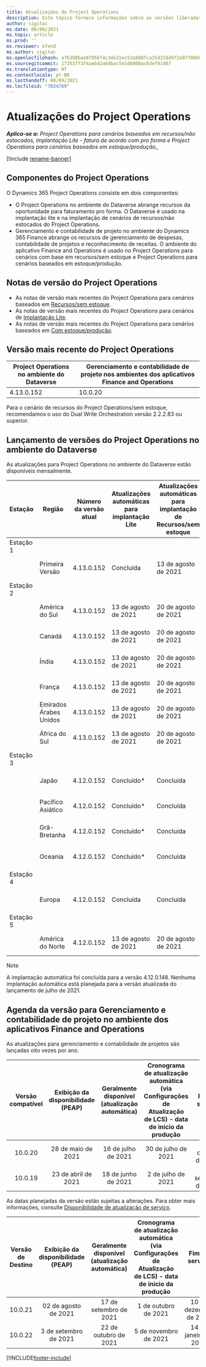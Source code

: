 ```yaml
---
title: Atualizações do Project Operations
description: Este tópico fornece informações sobre as versões liberadas do Dynamics 365 Project Operations.
author: sigitac
ms.date: 08/09/2021
ms.topic: article
ms.prod: ''
ms.reviewer: kfend
ms.author: sigitac
ms.openlocfilehash: a7b398bae07956f4c3de15ec53a860fca15422dd9f2a977086669ebf2fcdb240
ms.sourcegitcommit: 17353ff3f4aeb42a64bac5e1db000ac6def91d07
ms.translationtype: HT
ms.contentlocale: pt-BR
ms.lasthandoff: 08/09/2021
ms.locfileid: "7024769"
---
```

# <a name="project-operations-updates"></a>Atualizações do Project Operations

_**Aplica-se a:** Project Operations para cenários baseados em recursos/não estocados, implantação Lite - fatura de acordo com pro forma e Project Operations para cenários baseados em estoque/produção__

[!include [rename-banner](~/includes/cc-data-platform-banner.md)]

## <a name="project-operations-components"></a>Componentes do Project Operations

O Dynamics 365 Project Operations consiste em dois componentes:

- O Project Operations no ambiente do Dataverse abrange recursos da oportunidade para faturamento pro forma. O Dataverse é usado na implantação lite e na implantação de cenários de recursos/não estocados do Project Operations.
- Gerenciamento e contabilidade de projeto no ambiente do Dynamics 365 Finance abrange os recursos de gerenciamento de despesas, contabilidade de projetos e reconhecimento de receitas. O ambiente do aplicativo Finance and Operations é usado no Project Operations para cenários com base em recursos/sem estoque e Project Operations para cenários baseados em estoque/produção.

## <a name="project-operations-release-notes"></a>Notas de versão do Project Operations
- As notas de versão mais recentes do Project Operations para cenários baseados em [Recursos/sem estoque](whats-new-july-2021-resource-based.md).
- As notas de versão mais recentes do Project Operations para cenários de [Implantação Lite](../pro/whats-new/whats-new-july-2021-lite.md).
- As notas de versão mais recentes do Project Operations para cenários baseados em [Com estoque/produção](../prod-pma/whats-new/whats-new-jul-2021-stocked.md).

## <a name="project-operations-latest-version"></a>Versão mais recente do Project Operations

| Project Operations no ambiente do Dataverse | Gerenciamento e contabilidade de projeto nos ambientes dos aplicativos Finance and Operations | 
| --- | --- |
| 4.13.0.152 | 10.0.20 |

Para o cenário de recursos do Project Operations/sem estoque, recomendamos o uso do Dual Write Orchestration versão 2.2.2.83 ou superior.

## <a name="release-schedule-for-project-operations-on-dataverse-environment"></a>Lançamento de versões do Project Operations no ambiente do Dataverse

As atualizações para Project Operations no ambiente do Dataverse estão disponíveis mensalmente. 

| Estação | Região | Número da versão atual | Atualizações automáticas para implantação Lite | Atualizações automáticas para implantação de Recursos/sem estoque | Número da próxima versão | Próxima versão disponível ao público |
|-----------|-----------------------|-----------------|--------------------|---------------------|---------------------|---------------------|
| Estação 1 |   &nbsp;              |    &nbsp;       | &nbsp;             |      &nbsp;         |      &nbsp;         |      &nbsp;         |
|   &nbsp;  | Primeira Versão         |  4.13.0.152     | Concluída           | 13 de agosto de 2021     | TBD                 | 27 de agosto de 2021     |
| Estação 2 |   &nbsp;              |    &nbsp;       | &nbsp;             |      &nbsp;         |      &nbsp;         |      &nbsp;         |
|   &nbsp;  | América do Sul         |  4.13.0.152     | 13 de agosto de 2021    | 20 de agosto de 2021     | TBD                 | 27 de agosto de 2021     |
|    &nbsp; | Canadá                |  4.13.0.152     | 13 de agosto de 2021    | 20 de agosto de 2021     | TBD                 | 27 de agosto de 2021     |
|   &nbsp;  | Índia                 |  4.13.0.152     | 13 de agosto de 2021    | 20 de agosto de 2021     | TBD                 | 27 de agosto de 2021     |
|   &nbsp;  | França                |  4.13.0.152     | 13 de agosto de 2021    | 20 de agosto de 2021     | TBD                 | 27 de agosto de 2021     |
|   &nbsp;  | Emirados Árabes Unidos  |  4.13.0.152     | 13 de agosto de 2021    | 20 de agosto de 2021     | TBD                 | 27 de agosto de 2021     |
|   &nbsp;  | África do Sul          |  4.13.0.152     | 13 de agosto de 2021    | 20 de agosto de 2021     | TBD                 | 27 de agosto de 2021     |
| Estação 3 |      &nbsp;           |     &nbsp;      |     &nbsp;         |      &nbsp;         |      &nbsp;         |      &nbsp;         |
|   &nbsp;  | Japão                 |  4.12.0.152     | Concluído*          | Concluída            | 4.13.0.152          | 13 de agosto de 2021     |
|   &nbsp;  | Pacífico Asiático          |  4.12.0.152     | Concluído*          | Concluída            | 4.13.0.152          | 13 de agosto de 2021     |
|   &nbsp;  | Grã-Bretanha         |  4.12.0.152     | Concluído*          | Concluída            | 4.13.0.152          | 13 de agosto de 2021     |
|   &nbsp;  | Oceania               |  4.12.0.152     | Concluído*          | Concluída            | 4.13.0.152          | 13 de agosto de 2021     |
| Estação 4 |     &nbsp;            |     &nbsp;      |     &nbsp;         |      &nbsp;         |      &nbsp;         |      &nbsp;         |
|   &nbsp;  | Europa                |  4.12.0.152     | Concluída           | Concluída            | 4.13.0.152          | 20 de agosto de 2021     |
| Estação 5 |     &nbsp;            |     &nbsp;      |     &nbsp;         |      &nbsp;         |      &nbsp;         |      &nbsp;         |
|   &nbsp;  | América do Norte         |  4.12.0.152     | 13 de agosto de 2021    | 20 de agosto de 2021     | 4.13.0.152          | 27 de agosto de 2021     |


> [!NOTE]
> A implantação automática foi concluída para a versão 4.12.0.148. Nenhuma implantação automática está planejada para a versão atualizada do lançamento de julho de 2021.

## <a name="release-schedule-for-project-management-and-accounting-in-the-finance-and-operations-apps-environment"></a>Agenda da versão para Gerenciamento e contabilidade de projeto no ambiente dos aplicativos Finance and Operations

As atualizações para gerenciamento e contabilidade de projetos são lançadas oito vezes por ano.

|          Versão compatível          | Exibição da disponibilidade (PEAP) | Geralmente disponível (atualização automática) | Cronograma de atualização automática (via Configurações de Atualização de LCS) - data de início da produção |   Fim do serviço   |
|:-------------------------:|:---------------------------:|:---------------------------------:|:--------------------------------------------------------------------:|:------------------:|
|          10.0.20          |         28 de maio de 2021        |           16 de julho de 2021           |                             30 de julho de 2021                             |  22 de outubro de 2021  |
|          10.0.19          |        23 de abril de 2021       |            18 de junho de 2021           |                             2 de julho de 2021                             | 17 de setembro de 2021 |



As datas planejadas da versão estão sujeitas a alterações. Para obter mais informações, consulte [Disponibilidade de atualização de serviço](/dynamics365/fin-ops-core/fin-ops/get-started/public-preview-releases?toc=%2fdynamics365%2ffinance%2ftoc.json).

|          Versão de Destino          | Exibição da disponibilidade (PEAP) | Geralmente disponível (atualização automática) | Cronograma de atualização automática (via Configurações de Atualização de LCS) - data de início da produção |   Fim do serviço   |
|:-------------------------:|:---------------------------:|:---------------------------------:|:--------------------------------------------------------------------:|:------------------:|
|          10.0.21          |         02 de agosto de 2021     |           17 de setembro de 2021      |                             1 de outubro de 2021                           |  10 de dezembro de 2021  |
|          10.0.22          |      3 de setembro de 2021      |          22 de outubro de 2021         |                           5 de novembro de 2021                           |  14 de janeiro de 2022  |

[!INCLUDE[footer-include](../includes/footer-banner.md)]
